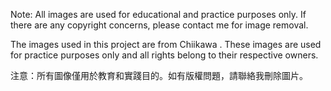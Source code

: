 Note: All images are used for educational and practice purposes only. If there are any copyright concerns, please contact me for image removal.

The images used in this project are from Chiikawa . These images are used for practice purposes only and all rights belong to their respective owners.

注意：所有圖像僅用於教育和實踐目的。如有版權問題，請聯絡我刪除圖片。


